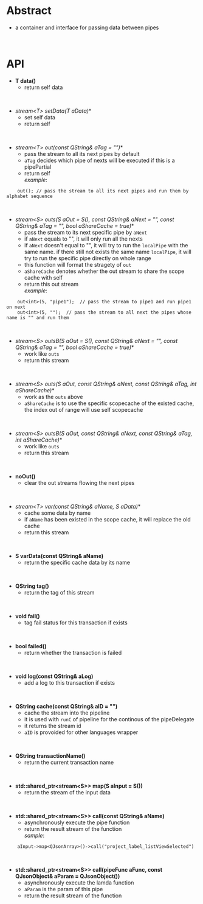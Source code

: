 # Abstract
* a container and interface for passing data between pipes  
</br>

# API
* **T data()**  
    - return self data  
</br>

* **stream<T\>* setData(T aData)**  
    - set self data  
    - return self  
</br>

* **stream<T\>* out(const QString& aTag = "")**  
    - pass the stream to all its next pipes by default  
    - `aTag` decides which pipe of nexts will be executed if this is a pipePartial  
    - return self  
_example_:  
```
    out(); // pass the stream to all its next pipes and run them by alphabet sequence
```  
</br>

* **stream<S\>* outs(S aOut = S(), const QString& aNext = "", const QString& aTag = "", bool aShareCache = true)**  
    - pass the stream to its next specific pipe by `aNext`  
    - if `aNext` equals to "", it will only run all the nexts  
    - if `aNext` doesn't equal to "", it will try to run the `localPipe` with the same name. if there still not exists the same name `localPipe`, it will try to run the specific pipe directly on whole range  
    - this function will format the stragety of `out`  
    - `aShareCache` denotes whether the out stream to share the scope cache with self  
    - return this out stream  
_example_:
```
    out<int>(5, "pipe1");  // pass the stream to pipe1 and run pipe1 on next
    out<int>(5, "");  // pass the stream to all next the pipes whose name is "" and run them
```  
</br>

* **stream<S\>* outsB(S aOut = S(), const QString& aNext = "", const QString& aTag = "", bool aShareCache = true)**  
    - work like `outs`  
    - return this stream  
</br>

* **stream<S\>* outs(S aOut, const QString& aNext, const QString& aTag, int aShareCache)**  
    - work as the `outs` above  
    - `aShareCache` is to use the specific scopecache of the existed cache, the index out of range will use self scopecache  
</br>

* **stream<S\>* outsB(S aOut, const QString& aNext, const QString& aTag, int aShareCache)**  
    - work like `outs`  
    - return this stream  
</br>

* **noOut()**  
    - clear the out streams flowing the next pipes  
</br>

* **stream<T\>* var(const QString& aName, S aData)**  
    - cache some data by name  
    - if `aName` has been existed in the scope cache, it will replace the old cache  
    - return this stream  
</br>

* **S varData(const QString& aName)**  
    - return the specific cache data by its name  
</br>

* **QString tag()**  
    - return the tag of this stream  
</br>

* **void fail()**  
    - tag fail status for this transaction if exists  
</br>

* **bool failed()**  
    - return whether the transaction is failed  
</br>

* **void log(const QString& aLog)**  
    - add a log to this transaction if exists  
</br>

* **QString cache(const QString& aID = "")**  
    - cache the stream into the pipeline  
    - it is used with `runC` of pipeline for the continous of the pipeDelegate  
    - it returns the stream id  
    - `aID` is provoided for other languages wrapper  
</br>

* **QString transactionName()**  
    - return the current transaction name  
</br>

* **std::shared_ptr<stream<S\>\> map(S aInput = S())**
    - return the stream of the input data  
</br>

* **std::shared_ptr<stream<S\>\> call(const QString& aName)**  
    - asynchronously execute the pipe function  
    - return the result stream of the function  
_sample_:  
```
    aInput->map<QJsonArray>()->call("project_label_listViewSelected")
```
</br>

* **std::shared_ptr<stream<S\>\> call(pipeFunc<T> aFunc, const QJsonObject& aParam = QJsonObject())**  
    - asynchronously execute the lamda function  
    - `aParam` is the param of this pipe  
    - return the result stream of the function  
</br>